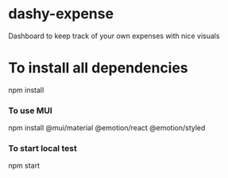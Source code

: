 # dashy-expense
Dashboard to keep track of your own expenses with nice visuals

# To install all dependencies
npm install

### To use MUI
npm install @mui/material @emotion/react @emotion/styled

### To start local test
npm start
